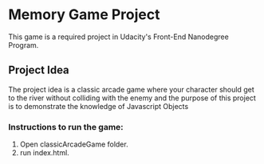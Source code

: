 # Memory Game Project
This game is a required project in Udacity's Front-End Nanodegree Program.

## Project Idea

The project idea is a classic arcade game where your character should get to the river without colliding with the enemy and the purpose of this project is to demonstrate the knowledge of Javascript Objects

### Instructions to run the game:
1. Open classicArcadeGame folder.
2. run index.html.